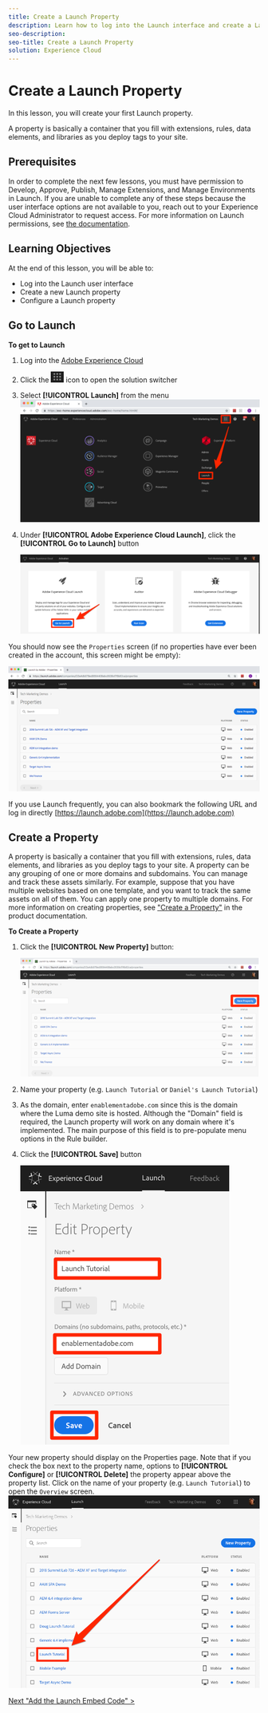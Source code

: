 ```yaml
---
title: Create a Launch Property
description: Learn how to log into the Launch interface and create a Launch property. This lesson is part of the Implementing the Experience Cloud in Websites with Launch tutorial.
seo-description:
seo-title: Create a Launch Property
solution: Experience Cloud
---
```


# Create a Launch Property

In this lesson, you will create your first Launch property.

A property is basically a container that you fill with extensions, rules, data elements, and libraries as you deploy tags to your site.

## Prerequisites

In order to complete the next few lessons, you must have permission to Develop, Approve, Publish, Manage Extensions, and Manage Environments in Launch. If you are unable to complete any of these steps because the user interface options are not available to you, reach out to your Experience Cloud Administrator to request access. For more information on Launch permissions, see [the documentation](https://docs.adobelaunch.com/administration/user-permissions).

## Learning Objectives

At the end of this lesson, you will be able to:

* Log into the Launch user interface
* Create a new Launch property
* Configure a Launch property

## Go to Launch

**To get to Launch**

1. Log into the [Adobe Experience Cloud](https://experiencecloud.adobe.com)

1. Click the ![Solution Switcher Icon](images/launch-solutionSwitcher.png) icon to open the solution switcher

1. Select **[!UICONTROL Launch]** from the menu ![Open the solution switcher using the icon and click Activation](images/launch-solutionSwitcherActivation.png)

1. Under **[!UICONTROL Adobe Experience Cloud Launch]**, click the **[!UICONTROL Go to Launch]** button

   ![Click the Launch button](images/launch-goToLaunch.png)

You should now see the `Properties` screen (if no properties have ever been created in the account, this screen might be empty):

![Properties Screen](images/launch-propertiesScreen.png)

If you use Launch frequently, you can also bookmark the following URL and log in directly [https://launch.adobe.com](https://launch.adobe.com)

## Create a Property

A property is basically a container that you fill with extensions, rules, data elements, and libraries as you deploy tags to your site. A property can be any grouping of one or more domains and subdomains. You can manage and track these assets similarly. For example, suppose that you have multiple websites based on one template, and you want to track the same assets on all of them. You can apply one property to multiple domains. For more information on creating properties, see ["Create a Property"](https://docs.adobelaunch.com/administration/companies-and-properties#create-a-property) in the product documentation.

**To Create a Property**

1. Click the **[!UICONTROL New Property]** button:

    ![Click New Property](images/launch-addNewProperty.png)

1. Name your property (e.g. `Launch Tutorial` or `Daniel's Launch Tutorial`)
1. As the domain, enter `enablementadobe.com` since this is the domain where the Luma demo site is hosted. Although the "Domain" field is required, the Launch property will work on any domain where it's implemented. The main purpose of this field is to pre-populate menu options in the Rule builder.
1. Click the **[!UICONTROL Save]** button

   ![Create a new Property](images/launch-newProperty.png)

Your new property should display on the Properties page. Note that if you check the box next to the property name, options to **[!UICONTROL Configure]** or **[!UICONTROL Delete]** the property appear above the property list. Click on the name of your property (e.g. `Launch Tutorial`) to open the `Overview` screen.
![Click the name of the property to open it](images/launch-openProperty.png)

[Next "Add the Launch Embed Code" >](launch-add-embed.md)
